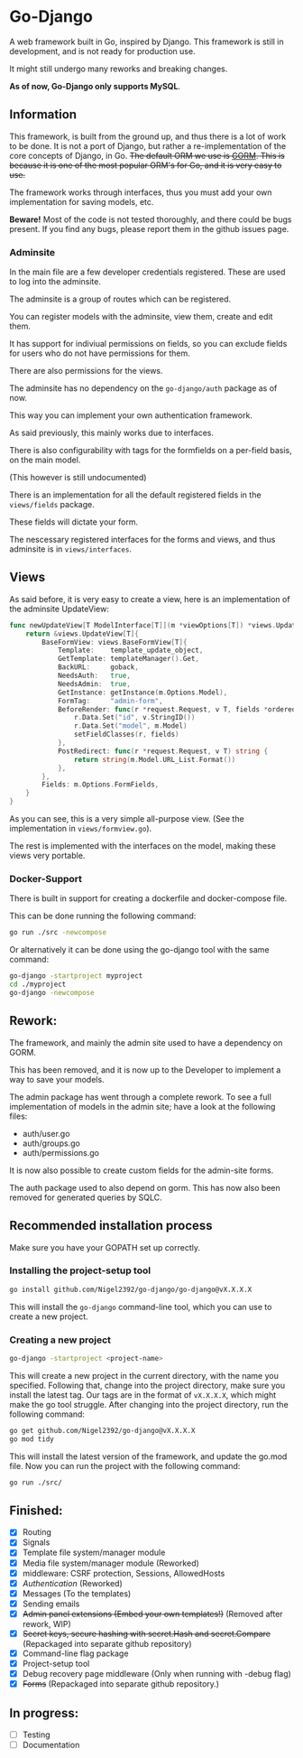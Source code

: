 # Go-Django

A web framework built in Go, inspired by Django.
This framework is still in development, and is not ready for production use.

It might still undergo many reworks and breaking changes.

**As of now, Go-Django only supports MySQL**.

## Information

This framework, is built from the ground up, and thus there is a lot of work to be done.
It is not a port of Django, but rather a re-implementation of the core concepts of Django, in Go.
~~The default ORM we use is [GORM](https://gorm.io/).
This is because it is one of the most popular ORM's for Go, and it is very easy to use.~~

The framework works through interfaces, thus you must add your own implementation for saving models, etc.

**Beware!**
Most of the code is not tested thoroughly, and there could be bugs present.
If you find any bugs, please report them in the github issues page.

### Adminsite

In the main file are a few developer credentials registered.
These are used to log into the adminsite.

The adminsite is a group of routes which can be registered.

You can register models with the adminsite, view them, create and edit them.

It has support for indiviual permissions on fields, so you can exclude fields for users who do not have permissions for them.

There are also permissions for the views.

The adminsite has no dependency on the `go-django/auth` package as of now.

This way you can implement your own authentication framework.

As said previously, this mainly works due to interfaces.

There is also configurability with tags for the formfields on a per-field basis, on the main model.

(This however is still undocumented)

There is an implementation for all the default registered fields in the `views/fields` package.

These fields will dictate your form.

The nescessary registered interfaces for the forms and views, and thus adminsite is in `views/interfaces`.

## Views

As said before, it is very easy to create a view, here is an implementation of the adminsite UpdateView:

```go
func newUpdateView[T ModelInterface[T]](m *viewOptions[T]) *views.UpdateView[T] {
	return &views.UpdateView[T]{
		BaseFormView: views.BaseFormView[T]{
			Template:    template_update_object,
			GetTemplate: templateManager().Get,
			BackURL:     goback,
			NeedsAuth:   true,
			NeedsAdmin:  true,
			GetInstance: getInstance(m.Options.Model),
			FormTag:     "admin-form",
			BeforeRender: func(r *request.Request, v T, fields *orderedmap.Map[string, *views.FormField]) {
				r.Data.Set("id", v.StringID())
				r.Data.Set("model", m.Model)
				setFieldClasses(r, fields)
			},
			PostRedirect: func(r *request.Request, v T) string {
				return string(m.Model.URL_List.Format())
			},
		},
		Fields: m.Options.FormFields,
	}
}
```

As you can see, this is a very simple all-purpose view. (See the implementation in `views/formview.go`).

The rest is implemented with the interfaces on the model, making these views very portable.

### Docker-Support

There is built in support for creating a dockerfile and docker-compose file.

This can be done running the following command:

```bash
go run ./src -newcompose
```

Or alternatively it can be done using the go-django tool with the same command:

```bash
go-django -startproject myproject
cd ./myproject
go-django -newcompose
```

## Rework:

The framework, and mainly the admin site used to have a dependency on GORM.

This has been removed, and it is now up to the Developer to implement a way to save your models.

The admin package has went through a complete rework. To see a full implementation of models in the admin site; have a look at the following files:

- auth/user.go
- auth/groups.go
- auth/permissions.go

It is now also possible to create custom fields for the admin-site forms.

The auth package used to also depend on gorm. This has now also been removed for generated queries by SQLC.

## Recommended installation process

Make sure you have your GOPATH set up correctly.

### Installing the project-setup tool

```bash
go install github.com/Nigel2392/go-django/go-django@vX.X.X.X
```

This will install the `go-django` command-line tool, which you can use to create a new project.

### Creating a new project

```bash
go-django -startproject <project-name>
```

This will create a new project in the current directory, with the name you specified.
Following that, change into the project directory, make sure you install the latest tag.
Our tags are in the format of `vX.X.X.X`, which might make the go tool struggle.
After changing into the project directory, run the following command:

```bash
go get github.com/Nigel2392/go-django@vX.X.X.X
go mod tidy
```

This will install the latest version of the framework, and update the go.mod file.
Now you can run the project with the following command:

```bash
go run ./src/
```

## Finished:

- [X] Routing
- [X] Signals
- [X] Template file system/manager module
- [X] Media file system/manager module (Reworked)
- [X] middleware: CSRF protection, Sessions, AllowedHosts
- [X] *Authentication* (Reworked)
- [X] Messages (To the templates)
- [X] Sending emails
- [X] ~~Admin panel extensions (Embed your own templates!)~~ (Removed after rework, WIP)
- [X] ~~Secret keys, secure hashing with secret.Hash and secret.Compare~~ (Repackaged into separate github repository)
- [X] Command-line flag package
- [X] Project-setup tool
- [X] Debug recovery page middleware (Only when running with -debug flag)
- [X] ~~Forms~~ (Repackaged into separate github repository.)

## In progress:

- [ ] Testing
- [ ] Documentation
